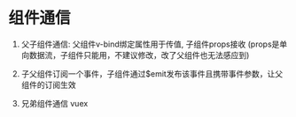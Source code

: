 # 组件通信
1. 父子组件通信: 父组件v-bind绑定属性用于传值, 子组件props接收
(props是单向数据流，子组件只能用，不建议修改，改了父组件也无法感应到)

2. 子父组件订阅一个事件，子组件通过$emit发布该事件且携带事件参数，让父组件的订阅生效

3. 兄弟组件通信
vuex